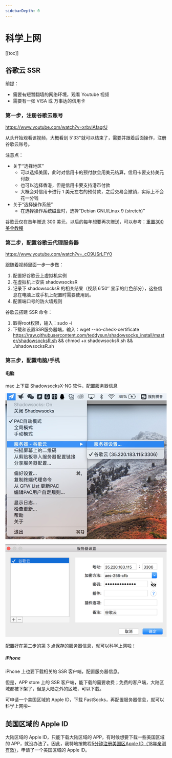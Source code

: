 ```yaml
---
sidebarDepth: 0
---
```


# 科学上网

[[toc]]

## 谷歌云 SSR

前提：

- 需要有短暂翻墙的网络环境，观看 Youtube 视频
- 需要有一张 VISA 或 万事达的信用卡

### 第一步，注册谷歌云账号

https://www.youtube.com/watch?v=xrbviAfagrU

从头开始观看该视频，大概看到 5'33’‘就可以结束了，需要并跟着后面操作，注册谷歌云账号。

注意点：

- 关于“选择地区”
  - 可以选择美国，此时对信用卡的预付款会用美元结算，信用卡要支持美元付款
  - 也可以选择香港，但是信用卡要支持港币付款
  - 大概会对信用卡进行 1 美元左右的预付款，之后交易会撤销，实际上不会花一分钱
- 关于“选择操作系统”
  - 在选择操作系统磁盘时，选择“Debian GNU/Linux 9 (stretch)”

谷歌云仅在首年赠送 300 美元，以后的每年想要再次赠送，可以参考：[重置300美金教程](https://www.youtube.com/watch?v=7zz1tuohVtI)

### 第二步，配置谷歌云代理服务器

https://www.youtube.com/watch?v=_cO9USrLFY0

跟随着视频里面一步一步做：

1. 配置好谷歌云上虚拟机实例
2. 在虚拟机上安装 shadowsocksR
3. 记录下 shadowsocksR 的相关结果（视频 6’50‘’ 显示的红色部分），这些信息在电脑上或手机上配置时需要使用到。
4. 配置端口号的防火墙规则

谷歌云搭建 SSR 命令：

1. 取得root权限，输入：sudo -i
2. 下载和设置SSR服务器端，输入：wget --no-check-certificate https://raw.githubusercontent.com/teddysun/shadowsocks_install/master/shadowsocksR.sh && chmod +x shadowsocksR.sh && ./shadowsocksR.sh

### 第三步，配置电脑/手机

#### 电脑

mac 上下载 ShadowsocksX-NG 软件，配置服务器信息

![ShadowsocksX-NG 配置 - 1](./img/ShadowsocksX-NG-1.jpeg)

![ShadowsocksX-NG 配置 - 2](./img/ShadowsocksX-NG-2.png)

配置好在第二步的第 3 点保存的服务器信息，就可以科学上网啦！

##### iPhone

iPhone 上也要下载相关的 SSR 客户端，配置服务器信息。

但是，APP store 上的 SSR 客户端，能下载的需要收费；免费的客户端，大陆区域都被下架了，但是大陆之外的区域，可以下载。

可申请一个美国区域的 Apple ID，下载 FastSocks，再配置服务器信息，就可以科学上网啦~

## 美国区域的 Apple ID

大陆区域的 Apple ID，只能下载大陆区域的 APP，有时候想要下载一些美国区域的 APP，就没办法了。因此，我特地按教程[5分钟注册美国区Apple ID（18年亲测有效）](https://zhuanlan.zhihu.com/p/36574047)，申请了一个美国区域的 Apple ID。
